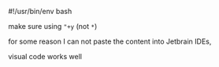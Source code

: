 #!/usr/bin/env bash

make sure using `"+y` (not `*`)

for some reason I can not paste the content into
Jetbrain IDEs,

visual code works well



